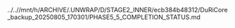 ../..//mnt/h/ARCHIVE/.UNWRAP/D/STAGE2_INNER/ecb384b48312/DuRiCore_backup_20250805_170301/PHASE5_5_COMPLETION_STATUS.md